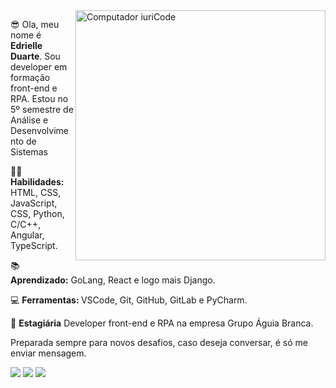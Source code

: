 
<img src="https://raw.githubusercontent.com/MicaelliMedeiros/micaellimedeiros/master/image/computer-illustration.png" min-width="400px" max-width="400px" width="400px" align="right" alt="Computador iuriCode">
<p> 😎 Ola, meu nome é <strong>Edrielle Duarte</strong>. Sou developer em formação front-end e RPA. Estou no 5º semestre de Análise e Desenvolvimento de Sistemas</p>
<p> 👩‍💻 <strong>Habilidades:</strong> HTML, CSS, JavaScript, CSS, Python, C/C++, Angular, TypeScript.</p>
<p>📚  <strong>Aprendizado:</strong> GoLang, React e logo mais Django. </p>
<p>💻  <strong>Ferramentas: </strong> VSCode, Git, GitHub, GitLab e PyCharm. </p>
<p>💼 <strong>Estagiária</strong> Developer front-end e RPA na empresa Grupo Águia Branca. </p>

<p> Preparada sempre para novos desafios, caso deseja conversar, é só me enviar mensagem. </p>

<p align="left">
  <a href="mailto:edrielleduarte@gmail.com" alt="Gmail">
    <img src="https://img.shields.io/badge/Gmail-D14836?style=for-the-badge&logo=gmail&logoColor=white"/></a>
  
  <a href="https://www.linkedin.com/in/edrielleduarte/" alt="Linkedin">
  <img src="https://img.shields.io/badge/-Linkedin-0e76a8?style=flat-square&logo=Linkedin&logoColor=white&link=LINK-DO-SEU-LINKEDIN"/></a>
  
  <a href="https://www.instagram.com/edrielleduarte/" alt="Instagram">
  <img src="https://img.shields.io/badge/-Instagram-DF0174?style=flat-square&labelColor=DF0174&logo=instagram&logoColor=white&link=LINK-DO-SEU-INSTAGRAM"/></a>
</p>  

    
